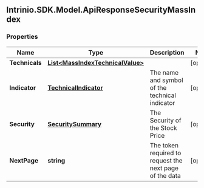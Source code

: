 ## Intrinio.SDK.Model.ApiResponseSecurityMassIndex
### Properties

Name | Type | Description | Notes
------------ | ------------- | ------------- | -------------
**Technicals** | [**List&lt;MassIndexTechnicalValue&gt;**](MassIndexTechnicalValue.md) |  | [optional] 
**Indicator** | [**TechnicalIndicator**](TechnicalIndicator.md) | The name and symbol of the technical indicator | [optional] 
**Security** | [**SecuritySummary**](SecuritySummary.md) | The Security of the Stock Price | [optional] 
**NextPage** | **string** | The token required to request the next page of the data | [optional] 

